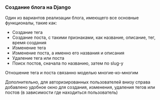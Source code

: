 ### Создание блога на Django

Один из вариантов реализации блога, имеющего все основные функционалы, такие как:
- Создание тега
- Создание поста, с такими признаками, как название, описание, тег, время создания
- Изменение тега
- Изменение поста, а именно его названия и описания
- Удаление тега или поста
- Поиск постов, сначала по названию, затем по slug-у

Отношение тега и поста связанно моделью многие-ко-многим

Дополнительно, для авторизированных пользователей внизу справа добавлено удобное окно для создания, изменения, удаления тегов или постов (в зависимости где находиться пользователь)

